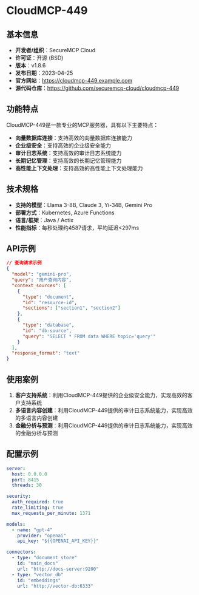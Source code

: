 # CloudMCP-449

## 基本信息

- **开发者/组织**：SecureMCP Cloud
- **许可证**：开源 (BSD)
- **版本**：v1.8.6
- **发布日期**：2023-04-25
- **官方网站**：https://cloudmcp-449.example.com
- **源代码仓库**：https://github.com/securemcp-cloud/cloudmcp-449

## 功能特点

CloudMCP-449是一款专业的MCP服务器，具有以下主要特点：

- **向量数据库连接**：支持高效的向量数据库连接能力
- **企业级安全**：支持高效的企业级安全能力
- **审计日志系统**：支持高效的审计日志系统能力
- **长期记忆管理**：支持高效的长期记忆管理能力
- **高性能上下文处理**：支持高效的高性能上下文处理能力


## 技术规格

- **支持的模型**：Llama 3-8B, Claude 3, Yi-34B, Gemini Pro
- **部署方式**：Kubernetes, Azure Functions
- **语言/框架**：Java / Actix
- **性能指标**：每秒处理约4587请求，平均延迟<297ms

## API示例

```json
// 查询请求示例
{
  "model": "gemini-pro",
  "query": "用户查询内容",
  "context_sources": [
    {
      "type": "document",
      "id": "resource-id",
      "sections": ["section1", "section2"]
    },
    {
      "type": "database",
      "id": "db-source",
      "query": "SELECT * FROM data WHERE topic='query'"
    }
  ],
  "response_format": "text"
}
```

## 使用案例

1. **客户支持系统**：利用CloudMCP-449提供的企业级安全能力，实现高效的客户支持系统
2. **多语言内容创建**：利用CloudMCP-449提供的审计日志系统能力，实现高效的多语言内容创建
3. **金融分析与预测**：利用CloudMCP-449提供的审计日志系统能力，实现高效的金融分析与预测


## 配置示例

```yaml
server:
  host: 0.0.0.0
  port: 8415
  threads: 30

security:
  auth_required: true
  rate_limiting: true
  max_requests_per_minute: 1371

models:
  - name: "gpt-4"
    provider: "openai"
    api_key: "${{OPENAI_API_KEY}}"

connectors:
  - type: "document_store"
    id: "main_docs"
    url: "http://docs-server:9200"
  - type: "vector_db"
    id: "embeddings"
    url: "http://vector-db:6333"
```
